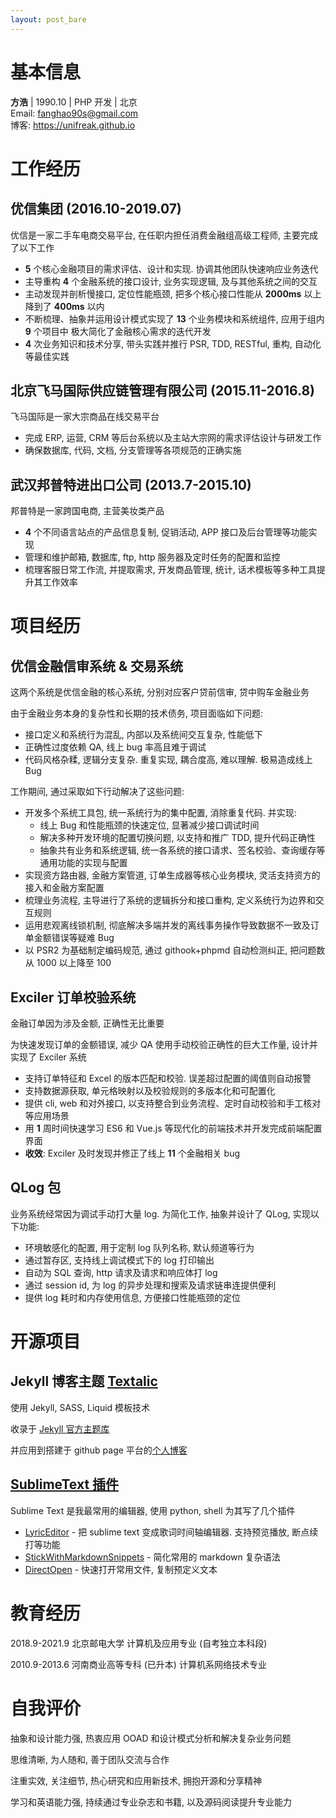 ```yaml
---
layout: post_bare
---
```


# 基本信息

__方浩__ \| 1990.10 \| PHP 开发 \| 北京 <br />
Email: [fanghao90s@gmail.com](mailto:fanghao90s@gmail.com) <br />
博客: <https://unifreak.github.io>

# 工作经历

## 优信集团 (2016.10-2019.07)

优信是一家二手⻋电商交易平台, 在任职内担任消费金融组高级工程师, 主要完成了以下工作
- **5** 个核心金融项目的需求评估、设计和实现. 协调其他团队快速响应业务迭代
- 主导重构 **4** 个金融系统的接口设计, 业务实现逻辑, 及与其他系统之间的交互
- 主动发现并剖析慢接口, 定位性能瓶颈, 把多个核心接口性能从 **2000ms** 以上降到了 **400ms** 以内
- 不断梳理、抽象并运用设计模式实现了 **13** 个业务模块和系统组件, 应用于组内 **9** 个项目中
极大简化了金融核心需求的迭代开发
- **4** 次业务知识和技术分享, 带头实践并推行 PSR, TDD, RESTful, 重构, 自动化等最佳实践

## 北京飞马国际供应链管理有限公司 (2015.11-2016.8)

飞马国际是一家大宗商品在线交易平台
- 完成 ERP, 运营, CRM 等后台系统以及主站大宗网的需求评估设计与研发工作
- 确保数据库, 代码, 文档, 分支管理等各项规范的正确实施

## 武汉邦普特进出口公司 (2013.7-2015.10)

邦普特是一家跨国电商, 主营美妆类产品
- **4** 个不同语言站点的产品信息复制, 促销活动, APP 接口及后台管理等功能实现
- 管理和维护邮箱, 数据库, ftp, http 服务器及定时任务的配置和监控
- 梳理客服日常工作流, 并提取需求, 开发商品管理, 统计, 话术模板等多种工具提升其工作效率

# 项目经历

## 优信金融信审系统 & 交易系统

这两个系统是优信金融的核心系统, 分别对应客户贷前信审, 贷中购⻋金融业务

由于金融业务本身的复杂性和⻓期的技术债务, 项目面临如下问题:
- 接口定义和系统行为混乱, 内部以及系统间交互复杂, 性能低下
- 正确性过度依赖 QA, 线上 bug 率高且难于调试
- 代码⻛格杂糅, 逻辑分支复杂. 重复实现, 耦合度高, 难以理解. 极易造成线上 Bug

工作期间, 通过采取如下行动解决了这些问题:
- 开发多个系统工具包, 统一系统行为的集中配置, 消除重复代码. 并实现:
    + 线上 Bug 和性能瓶颈的快速定位, 显著减少接口调试时间
    + 解决多种开发环境的配置切换问题, 以支持和推广 TDD, 提升代码正确性
    + 抽象共有业务和系统逻辑, 统一各系统的接口请求、签名校验、查询缓存等通用功能的实现与配置
- 实现资方路由器, 金融方案管道, 订单生成器等核心业务模块, 灵活支持资方的接入和金融方案配置
- 梳理业务流程, 主导进行了系统的逻辑拆分和接口重构, 定义系统行为边界和交互规则
- 运用悲观离线锁机制, 彻底解决多端并发的离线事务操作导致数据不一致及订单金额错误等疑难 Bug
- 以 PSR2 为基础制定编码规范, 通过 githook+phpmd 自动检测纠正, 把问题数从 1000 以上降至 100

## Exciler 订单校验系统

金融订单因为涉及金额, 正确性无比重要

为快速发现订单的金额错误, 减少 QA 使用手动校验正确性的巨大工作量, 设计并实现了 Exciler 系统
- 支持订单特征和 Excel 的版本匹配和校验. 误差超过配置的阈值则自动报警
- 支持数据源获取, 单元格映射以及校验规则的多版本化和可配置化
- 提供 cli, web 和对外接口, 以支持整合到业务流程、定时自动校验和手工核对等应用场景
- 用 **1** 周时间快速学习 ES6 和 Vue.js 等现代化的前端技术并开发完成前端配置界面
- **收效**: Exciler 及时发现并修正了线上 **11** 个金融相关 bug

## QLog 包

业务系统经常因为调试手动打大量 log. 为简化工作, 抽象并设计了 QLog, 实现以下功能:
- 环境敏感化的配置, 用于定制 log 队列名称, 默认频道等行为
- 通过暂存区, 支持线上调试模式下的 log 打印输出
- 自动为 SQL 查询, http 请求及请求和响应体打 log
- 通过 session id, 为 log 的异步处理和搜索及请求链串连提供便利
- 提供 log 耗时和内存使用信息, 方便接口性能瓶颈的定位

# 开源项目

## Jekyll 博客主题 [Textalic](https://github.com/unifreak/jekyll-theme-textalic)

使用 Jekyll, SASS, Liquid 模板技术

收录于 [Jekyll 官方主题库](https://jekyll-themes.com/textalic)

并应用到搭建于 github page 平台的[个人博客](https://unifreak.github.io)

## [SublimeText 插件](https://packagecontrol.io/browse/authors/UniFreak)

Sublime Text 是我最常用的编辑器, 使用 python, shell 为其写了几个插件
- [LyricEditor](https://packagecontrol.io/packages/LyricEditor) - 把 sublime text 变成歌词时间轴编辑器. 支持预览播放, 断点续打等功能
- [StickWithMarkdownSnippets](https://packagecontrol.io/packages/StickWithMarkdownSnippets) - 简化常用的 markdown 复杂语法
- [DirectOpen](https://packagecontrol.io/packages/Direct%20Open) - 快速打开常用文件, 复制预定义文本

# 教育经历

2018.9-2021.9 北京邮电大学 计算机及应用专业 (自考独立本科段)

2010.9-2013.6 河南商业高等专科 (已升本) 计算机系网络技术专业

# 自我评价

抽象和设计能力强, 热衷应用 OOAD 和设计模式分析和解决复杂业务问题

思维清晰, 为人随和, 善于团队交流与合作

注重实效, 关注细节, 热心研究和应用新技术, 拥抱开源和分享精神

学习和英语能力强, 持续通过专业杂志和书籍, 以及源码阅读提升专业能力

